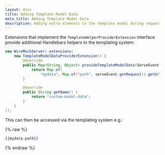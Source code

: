 ```yaml
---
layout: docs
title: Adding Template Model Data
meta_title: Adding Template Model Data
description: Adding extra elements to the template model during request processing
---
```


Extensions that implement the `TemplateHelperProviderExtension` interface provide additional Handlebars helpers to the templating system:

```java
new WireMockServer(.extensions(
    new TemplateModelDataProviderExtension() {
        @Override
        public Map<String, Object> provideTemplateModelData(ServeEvent serveEvent) {
            return Map.of(
                "mydata", Map.of("path", serveEvent.getRequest().getUrl()));
        }

        @Override
        public String getName() {
            return "custom-model-data";
        }
    }
));
```

This can then be accessed via the templating system e.g.:

{% raw %}

```handlebars
{{mydata.path}}
```

{% endraw %}